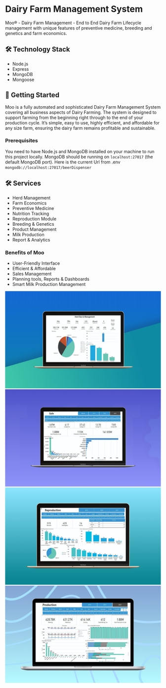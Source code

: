 # Dairy Farm Management System 
Moo® - Dairy Farm Management - End to End Dairy Farm Lifecycle management with unique features of preventive medicine, breeding and genetics and farm economics.

## :hammer_and_wrench: Technology Stack

- Node.js
- Express
- MongoDB
- Mongoose

## :rocket: Getting Started

Moo is a fully automated and sophisticated Dairy Farm Management System covering all business aspects of Dairy Farming. The system is designed to support farming from the beginning right through to the end of your production cycle. It’s simple, easy to use, highly efficient, and affordable for any size farm, ensuring the dairy farm remains profitable and sustainable.

### Prerequisites

You need to have Node.js and MongoDB installed on your machine to run this project locally. MongoDB should be running on `localhost:27017` (the default MongoDB port).
Here is the current Url from .env `mongodb://localhost:27017/beerDispenser`

## :hammer_and_wrench: Services

-  Herd Management
-  Farm Economics
-  Preventive Medicine
-  Nutrition Tracking
-  Reproduction Module
-  Breeding & Genetics
-  Product Management
-  Milk Production
-  Report & Analytics

### Benefits of Moo

- User-Friendly Interface
- Efficient & Affordable
- Sales Management
- Planning tools, Reports & Dashboards
- Smart Milk Production Management


![alt text](https://github.com/Ironmandeveloper/DairyAnalytics/blob/main/HSM.png?raw=true)
![alt text](https://github.com/Ironmandeveloper/DairyAnalytics/blob/main/Sale.png?raw=true)
![alt text](https://github.com/Ironmandeveloper/DairyAnalytics/blob/main/Reproduction.png?raw=true)
![alt text](https://github.com/Ironmandeveloper/DairyAnalytics/blob/main/Production.png?raw=true)
